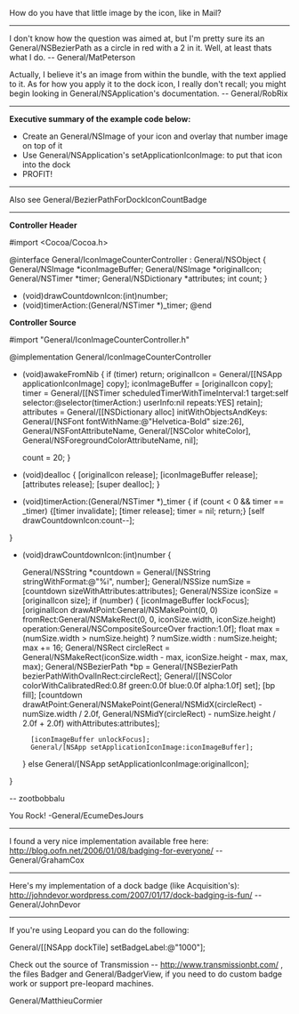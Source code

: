 How do you have that little image by the icon, like in Mail?

----

I don't know how the question was aimed at, but I'm pretty sure its an General/NSBezierPath as a circle in red with a 2 in it. Well, at least thats what I do. -- General/MatPeterson

Actually, I believe it's an image from within the bundle, with the text applied to it. As for how you apply it to the dock icon, I really don't recall; you might begin looking in General/NSApplication's documentation. -- General/RobRix

----

**Executive summary of the example code below:**

* Create an General/NSImage of your icon and overlay that number image on top of it
* Use General/NSApplication's setApplicationIconImage: to put that icon into the dock
* PROFIT!

----

Also see General/BezierPathForDockIconCountBadge

----

**Controller Header**

    
#import <Cocoa/Cocoa.h>

@interface General/IconImageCounterController : General/NSObject
{
    General/NSImage *iconImageBuffer;
    General/NSImage *originalIcon;
    General/NSTimer *timer;
    General/NSDictionary *attributes;
    int count;
}
- (void)drawCountdownIcon:(int)number;
- (void)timerAction:(General/NSTimer *)_timer;
@end


**Controller Source**

    
#import "General/IconImageCounterController.h"

@implementation General/IconImageCounterController

- (void)awakeFromNib {
    if (timer) return;
    originalIcon = General/[[NSApp applicationIconImage] copy];
    iconImageBuffer = [originalIcon copy];
    timer = General/[[NSTimer scheduledTimerWithTimeInterval:1
                                                target:self
                                                selector:@selector(timerAction:)
                                                userInfo:nil
                                                repeats:YES] retain];
    attributes = General/[[NSDictionary alloc] initWithObjectsAndKeys:
                        General/[NSFont fontWithName:@"Helvetica-Bold" size:26], General/NSFontAttributeName,
                        General/[NSColor whiteColor], General/NSForegroundColorAttributeName, nil];
        
    count = 20;
}

- (void)dealloc {
    [originalIcon release];
    [iconImageBuffer release];
    [attributes release];
    [super dealloc];
}

- (void)timerAction:(General/NSTimer *)_timer {
    if (count < 0 && timer == _timer) {[timer invalidate]; [timer release]; timer = nil; return;}
    [self drawCountdownIcon:count--];
    
}

- (void)drawCountdownIcon:(int)number {
    
    General/NSString *countdown = General/[NSString stringWithFormat:@"%i", number];
    General/NSSize numSize = [countdown sizeWithAttributes:attributes];
    General/NSSize iconSize = [originalIcon size];
    if (number) {
        [iconImageBuffer lockFocus];
        [originalIcon drawAtPoint:General/NSMakePoint(0, 0)
            fromRect:General/NSMakeRect(0, 0, iconSize.width, iconSize.height) 
            operation:General/NSCompositeSourceOver 
            fraction:1.0f];
        float max = (numSize.width > numSize.height) ? numSize.width : numSize.height;
        max += 16;
        General/NSRect circleRect = General/NSMakeRect(iconSize.width - max, iconSize.height - max, max, max);
        General/NSBezierPath *bp = General/[NSBezierPath bezierPathWithOvalInRect:circleRect];
        General/[[NSColor colorWithCalibratedRed:0.8f green:0.0f blue:0.0f alpha:1.0f] set];
        [bp fill];
        [countdown drawAtPoint:General/NSMakePoint(General/NSMidX(circleRect) - numSize.width / 2.0f, 
                                            General/NSMidY(circleRect) - numSize.height / 2.0f + 2.0f) 
                    withAttributes:attributes];
        
        [iconImageBuffer unlockFocus];
        General/[NSApp setApplicationIconImage:iconImageBuffer];
    }
    else General/[NSApp setApplicationIconImage:originalIcon];
    
}




-- zootbobbalu


You Rock!  -General/EcumeDesJours

----

I found a very nice implementation available free here: http://blog.oofn.net/2006/01/08/badging-for-everyone/ --General/GrahamCox

----

Here's my implementation of a dock badge (like Acquisition's): http://johndevor.wordpress.com/2007/01/17/dock-badging-is-fun/ --General/JohnDevor

----

If you're using Leopard you can do the following: 

General/[[NSApp dockTile] setBadgeLabel:@"1000"];

Check out the source of  Transmission -- http://www.transmissionbt.com/ , the files Badger and General/BadgerView, if you need to do custom badge work or support pre-leopard machines.

General/MatthieuCormier